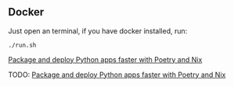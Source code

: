 #


## Docker

Just open an terminal, if you have docker installed, run:

```
./run.sh
```


[Package and deploy Python apps faster with Poetry and Nix](https://www.reddit.com/r/NixOS/comments/ikv9vb/package_and_deploy_python_apps_faster_with_poetry/)


TODO: 
[Package and deploy Python apps faster with Poetry and Nix](https://www.youtube.com/watch?v=TbIHRHy7_JM)